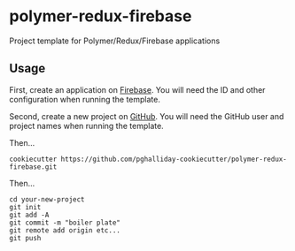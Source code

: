 # polymer-redux-firebase

Project template for Polymer/Redux/Firebase applications

## Usage

First, create an application on [Firebase](https://console.firebase.google.com). You will need the ID and other configuration when running the template.

Second, create a new project on [GitHub](https://github.com). You will need the GitHub user and project names when running the template.

Then...

```shell
cookiecutter https://github.com/pghalliday-cookiecutter/polymer-redux-firebase.git
```

Then...

```shell
cd your-new-project
git init
git add -A
git commit -m "boiler plate"
git remote add origin etc...
git push
```
